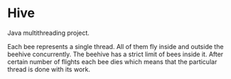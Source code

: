 # Hive
Java multithreading project.

Each bee represents a single thread. All of them fly inside and outside the beehive concurrently. The beehive has a strict limit of bees inside it. After certain number of flights each bee dies which means that the particular thread is done with its work.
